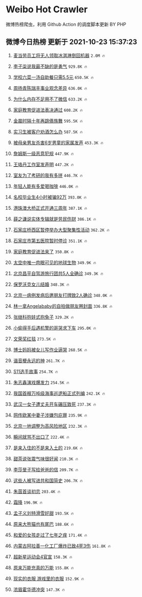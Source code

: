 # Weibo Hot Crawler 



微博热榜爬虫，利用 Github Action 的调度脚本更新 BY PHP 


## 微博今日热榜 更新于 2021-10-23 15:37:23 
1. [麦当劳员工将无人领取冰淇淋倒回机器](https://s.weibo.com/weibo?q=%23%E9%BA%A6%E5%BD%93%E5%8A%B3%E5%91%98%E5%B7%A5%E5%B0%86%E6%97%A0%E4%BA%BA%E9%A2%86%E5%8F%96%E5%86%B0%E6%B7%87%E6%B7%8B%E5%80%92%E5%9B%9E%E6%9C%BA%E5%99%A8%23&Refer=top) `2.0M 🔥` 

1. [李子柒说我最不缺的是勇气](https://s.weibo.com/weibo?q=%23%E6%9D%8E%E5%AD%90%E6%9F%92%E8%AF%B4%E6%88%91%E6%9C%80%E4%B8%8D%E7%BC%BA%E7%9A%84%E6%98%AF%E5%8B%87%E6%B0%94%23&Refer=top) `929.8K 🔥` 

1. [学校六菜一汤自助餐只需5.5元](https://s.weibo.com/weibo?q=%23%E5%AD%A6%E6%A0%A1%E5%85%AD%E8%8F%9C%E4%B8%80%E6%B1%A4%E8%87%AA%E5%8A%A9%E9%A4%90%E5%8F%AA%E9%9C%805.5%E5%85%83%23&Refer=top) `650.5K 🔥` 

1. [周扬青陈瑞丰事业观念差异](https://s.weibo.com/weibo?q=%23%E5%91%A8%E6%89%AC%E9%9D%92%E9%99%88%E7%91%9E%E4%B8%B0%E4%BA%8B%E4%B8%9A%E8%A7%82%E5%BF%B5%E5%B7%AE%E5%BC%82%23&Refer=top) `636.0K 🔥` 

1. [为什么内存不足用不了微信](https://s.weibo.com/weibo?q=%23%E4%B8%BA%E4%BB%80%E4%B9%88%E5%86%85%E5%AD%98%E4%B8%8D%E8%B6%B3%E7%94%A8%E4%B8%8D%E4%BA%86%E5%BE%AE%E4%BF%A1%23&Refer=top) `633.2K 🔥` 

1. [家庭教育促进法表决通过](https://s.weibo.com/weibo?q=%23%E5%AE%B6%E5%BA%AD%E6%95%99%E8%82%B2%E4%BF%83%E8%BF%9B%E6%B3%95%E8%A1%A8%E5%86%B3%E9%80%9A%E8%BF%87%23&Refer=top) `608.2K 🔥` 

1. [金晨时隔十年再跳傣族舞](https://s.weibo.com/weibo?q=%23%E9%87%91%E6%99%A8%E6%97%B6%E9%9A%94%E5%8D%81%E5%B9%B4%E5%86%8D%E8%B7%B3%E5%82%A3%E6%97%8F%E8%88%9E%23&Refer=top) `595.5K 🔥` 

1. [实习生被客户劝酒怎么办](https://s.weibo.com/weibo?q=%23%E5%AE%9E%E4%B9%A0%E7%94%9F%E8%A2%AB%E5%AE%A2%E6%88%B7%E5%8A%9D%E9%85%92%E6%80%8E%E4%B9%88%E5%8A%9E%23&Refer=top) `587.5K 🔥` 

1. [被母亲男友杀害6岁男童的家属发声](https://s.weibo.com/weibo?q=%23%E8%A2%AB%E6%AF%8D%E4%BA%B2%E7%94%B7%E5%8F%8B%E6%9D%80%E5%AE%B36%E5%B2%81%E7%94%B7%E7%AB%A5%E7%9A%84%E5%AE%B6%E5%B1%9E%E5%8F%91%E5%A3%B0%23&Refer=top) `453.3K 🔥` 

1. [詹姆斯一级恶意犯规](https://s.weibo.com/weibo?q=%23%E8%A9%B9%E5%A7%86%E6%96%AF%E4%B8%80%E7%BA%A7%E6%81%B6%E6%84%8F%E7%8A%AF%E8%A7%84%23&Refer=top) `447.9K 🔥` 

1. [王珞丹工作室发声明](https://s.weibo.com/weibo?q=%23%E7%8E%8B%E7%8F%9E%E4%B8%B9%E5%B7%A5%E4%BD%9C%E5%AE%A4%E5%8F%91%E5%A3%B0%E6%98%8E%23&Refer=top) `447.2K 🔥` 

1. [室友为了考研的我有多拼](https://s.weibo.com/weibo?q=%23%E5%AE%A4%E5%8F%8B%E4%B8%BA%E4%BA%86%E8%80%83%E7%A0%94%E7%9A%84%E6%88%91%E6%9C%89%E5%A4%9A%E6%8B%BC%23&Refer=top) `446.7K 🔥` 

1. [年轻人能有多爱喝咖啡](https://s.weibo.com/weibo?q=%23%E5%B9%B4%E8%BD%BB%E4%BA%BA%E8%83%BD%E6%9C%89%E5%A4%9A%E7%88%B1%E5%96%9D%E5%92%96%E5%95%A1%23&Refer=top) `446.0K 🔥` 

1. [名校毕业生4小时被骗92万](https://s.weibo.com/weibo?q=%23%E5%90%8D%E6%A0%A1%E6%AF%95%E4%B8%9A%E7%94%9F4%E5%B0%8F%E6%97%B6%E8%A2%AB%E9%AA%9792%E4%B8%87%23&Refer=top) `393.0K 🔥` 

1. [港珠澳大桥正式开通三周年](https://s.weibo.com/weibo?q=%23%E6%B8%AF%E7%8F%A0%E6%BE%B3%E5%A4%A7%E6%A1%A5%E6%AD%A3%E5%BC%8F%E5%BC%80%E9%80%9A%E4%B8%89%E5%91%A8%E5%B9%B4%23&Refer=top) `387.1K 🔥` 

1. [薛之谦说实体专辑就是劳民伤财](https://s.weibo.com/weibo?q=%23%E8%96%9B%E4%B9%8B%E8%B0%A6%E8%AF%B4%E5%AE%9E%E4%BD%93%E4%B8%93%E8%BE%91%E5%B0%B1%E6%98%AF%E5%8A%B3%E6%B0%91%E4%BC%A4%E8%B4%A2%23&Refer=top) `386.1K 🔥` 

1. [石家庄桥西区暂停举办大型聚集性活动](https://s.weibo.com/weibo?q=%23%E7%9F%B3%E5%AE%B6%E5%BA%84%E6%A1%A5%E8%A5%BF%E5%8C%BA%E6%9A%82%E5%81%9C%E4%B8%BE%E5%8A%9E%E5%A4%A7%E5%9E%8B%E8%81%9A%E9%9B%86%E6%80%A7%E6%B4%BB%E5%8A%A8%23&Refer=top) `362.2K 🔥` 

1. [石家庄市第五医院暂时停诊](https://s.weibo.com/weibo?q=%23%E7%9F%B3%E5%AE%B6%E5%BA%84%E5%B8%82%E7%AC%AC%E4%BA%94%E5%8C%BB%E9%99%A2%E6%9A%82%E6%97%B6%E5%81%9C%E8%AF%8A%23&Refer=top) `351.1K 🔥` 

1. [家庭教育促进法来了](https://s.weibo.com/weibo?q=%23%E5%AE%B6%E5%BA%AD%E6%95%99%E8%82%B2%E4%BF%83%E8%BF%9B%E6%B3%95%E6%9D%A5%E4%BA%86%23&Refer=top) `350.8K 🔥` 

1. [太空中唯一肉眼可见的地球生物](https://s.weibo.com/weibo?q=%23%E5%A4%AA%E7%A9%BA%E4%B8%AD%E5%94%AF%E4%B8%80%E8%82%89%E7%9C%BC%E5%8F%AF%E8%A7%81%E7%9A%84%E5%9C%B0%E7%90%83%E7%94%9F%E7%89%A9%23&Refer=top) `349.9K 🔥` 

1. [北京昌平自驾游旅行团共5人全确诊](https://s.weibo.com/weibo?q=%23%E5%8C%97%E4%BA%AC%E6%98%8C%E5%B9%B3%E8%87%AA%E9%A9%BE%E6%B8%B8%E6%97%85%E8%A1%8C%E5%9B%A2%E5%85%B15%E4%BA%BA%E5%85%A8%E7%A1%AE%E8%AF%8A%23&Refer=top) `349.3K 🔥` 

1. [保罗沃克女儿结婚](https://s.weibo.com/weibo?q=%23%E4%BF%9D%E7%BD%97%E6%B2%83%E5%85%8B%E5%A5%B3%E5%84%BF%E7%BB%93%E5%A9%9A%23&Refer=top) `348.3K 🔥` 

1. [北京一病例发病后邀朋友打牌致2人确诊](https://s.weibo.com/weibo?q=%23%E5%8C%97%E4%BA%AC%E4%B8%80%E7%97%85%E4%BE%8B%E5%8F%91%E7%97%85%E5%90%8E%E9%82%80%E6%9C%8B%E5%8F%8B%E6%89%93%E7%89%8C%E8%87%B42%E4%BA%BA%E7%A1%AE%E8%AF%8A%23&Refer=top) `348.0K 🔥` 

1. [林一拿Angelababy的自拍做朋友圈封面](https://s.weibo.com/weibo?q=%23%E6%9E%97%E4%B8%80%E6%8B%BFAngelababy%E7%9A%84%E8%87%AA%E6%8B%8D%E5%81%9A%E6%9C%8B%E5%8F%8B%E5%9C%88%E5%B0%81%E9%9D%A2%23&Refer=top) `336.8K 🔥` 

1. [张继科抱娃式抱兔子](https://s.weibo.com/weibo?q=%23%E5%BC%A0%E7%BB%A7%E7%A7%91%E6%8A%B1%E5%A8%83%E5%BC%8F%E6%8A%B1%E5%85%94%E5%AD%90%23&Refer=top) `329.2K 🔥` 

1. [小偷得手后遇机警的哥哭求下车](https://s.weibo.com/weibo?q=%23%E5%B0%8F%E5%81%B7%E5%BE%97%E6%89%8B%E5%90%8E%E9%81%87%E6%9C%BA%E8%AD%A6%E7%9A%84%E5%93%A5%E5%93%AD%E6%B1%82%E4%B8%8B%E8%BD%A6%23&Refer=top) `295.0K 🔥` 

1. [文荣奖红毯](https://s.weibo.com/weibo?q=%23%E6%96%87%E8%8D%A3%E5%A5%96%E7%BA%A2%E6%AF%AF%23&Refer=top) `273.5K 🔥` 

1. [博士妈妈被女儿写作业逼哭](https://s.weibo.com/weibo?q=%23%E5%8D%9A%E5%A3%AB%E5%A6%88%E5%A6%88%E8%A2%AB%E5%A5%B3%E5%84%BF%E5%86%99%E4%BD%9C%E4%B8%9A%E9%80%BC%E5%93%AD%23&Refer=top) `268.5K 🔥` 

1. [谐音梗永远的神](https://s.weibo.com/weibo?q=%23%E8%B0%90%E9%9F%B3%E6%A2%97%E6%B0%B8%E8%BF%9C%E7%9A%84%E7%A5%9E%23&Refer=top) `261.7K 🔥` 

1. [S11选手故事](https://s.weibo.com/weibo?q=%23S11%E9%80%89%E6%89%8B%E6%95%85%E4%BA%8B%23&Refer=top) `254.7K 🔥` 

1. [朱志鑫演戏爆发力](https://s.weibo.com/weibo?q=%23%E6%9C%B1%E5%BF%97%E9%91%AB%E6%BC%94%E6%88%8F%E7%88%86%E5%8F%91%E5%8A%9B%23&Refer=top) `254.5K 🔥` 

1. [我国首艘万吨级海事巡逻船正式列编](https://s.weibo.com/weibo?q=%23%E6%88%91%E5%9B%BD%E9%A6%96%E8%89%98%E4%B8%87%E5%90%A8%E7%BA%A7%E6%B5%B7%E4%BA%8B%E5%B7%A1%E9%80%BB%E8%88%B9%E6%AD%A3%E5%BC%8F%E5%88%97%E7%BC%96%23&Refer=top) `242.1K 🔥` 

1. [武汉一女子遭丈夫开车碾压致死](https://s.weibo.com/weibo?q=%23%E6%AD%A6%E6%B1%89%E4%B8%80%E5%A5%B3%E5%AD%90%E9%81%AD%E4%B8%88%E5%A4%AB%E5%BC%80%E8%BD%A6%E7%A2%BE%E5%8E%8B%E8%87%B4%E6%AD%BB%23&Refer=top) `237.3K 🔥` 

1. [网传欧某中妻子涉嫌包庇罪](https://s.weibo.com/weibo?q=%23%E7%BD%91%E4%BC%A0%E6%AC%A7%E6%9F%90%E4%B8%AD%E5%A6%BB%E5%AD%90%E6%B6%89%E5%AB%8C%E5%8C%85%E5%BA%87%E7%BD%AA%23&Refer=top) `235.9K 🔥` 

1. [北京一地调整为高风险地区](https://s.weibo.com/weibo?q=%23%E5%8C%97%E4%BA%AC%E4%B8%80%E5%9C%B0%E8%B0%83%E6%95%B4%E4%B8%BA%E9%AB%98%E9%A3%8E%E9%99%A9%E5%9C%B0%E5%8C%BA%23&Refer=top) `232.3K 🔥` 

1. [瞬间就骂不出口了](https://s.weibo.com/weibo?q=%23%E7%9E%AC%E9%97%B4%E5%B0%B1%E9%AA%82%E4%B8%8D%E5%87%BA%E5%8F%A3%E4%BA%86%23&Refer=top) `222.4K 🔥` 

1. [是来入住的不是来入土的](https://s.weibo.com/weibo?q=%23%E6%98%AF%E6%9D%A5%E5%85%A5%E4%BD%8F%E7%9A%84%E4%B8%8D%E6%98%AF%E6%9D%A5%E5%85%A5%E5%9C%9F%E7%9A%84%23&Refer=top) `219.6K 🔥` 

1. [甜茶说张震气味很好闻](https://s.weibo.com/weibo?q=%23%E7%94%9C%E8%8C%B6%E8%AF%B4%E5%BC%A0%E9%9C%87%E6%B0%94%E5%91%B3%E5%BE%88%E5%A5%BD%E9%97%BB%23&Refer=top) `210.3K 🔥` 

1. [李莎旻子写给爸爸的信](https://s.weibo.com/weibo?q=%23%E6%9D%8E%E8%8E%8E%E6%97%BB%E5%AD%90%E5%86%99%E7%BB%99%E7%88%B8%E7%88%B8%E7%9A%84%E4%BF%A1%23&Refer=top) `209.7K 🔥` 

1. [这些人被写进共和国简史](https://s.weibo.com/weibo?q=%23%E8%BF%99%E4%BA%9B%E4%BA%BA%E8%A2%AB%E5%86%99%E8%BF%9B%E5%85%B1%E5%92%8C%E5%9B%BD%E7%AE%80%E5%8F%B2%23&Refer=top) `206.7K 🔥` 

1. [朱茵首谈初恋](https://s.weibo.com/weibo?q=%23%E6%9C%B1%E8%8C%B5%E9%A6%96%E8%B0%88%E5%88%9D%E6%81%8B%23&Refer=top) `203.4K 🔥` 

1. [霜降](https://s.weibo.com/weibo?q=%23%E9%9C%9C%E9%99%8D%23&Refer=top) `196.9K 🔥` 

1. [孟子义刘特滑雪好甜](https://s.weibo.com/weibo?q=%23%E5%AD%9F%E5%AD%90%E4%B9%89%E5%88%98%E7%89%B9%E6%BB%91%E9%9B%AA%E5%A5%BD%E7%94%9C%23&Refer=top) `193.5K 🔥` 

1. [原来大熊猫也有尾巴](https://s.weibo.com/weibo?q=%23%E5%8E%9F%E6%9D%A5%E5%A4%A7%E7%86%8A%E7%8C%AB%E4%B9%9F%E6%9C%89%E5%B0%BE%E5%B7%B4%23&Refer=top) `188.6K 🔥` 

1. [和爱的女孩走过了七年之痒](https://s.weibo.com/weibo?q=%23%E5%92%8C%E7%88%B1%E7%9A%84%E5%A5%B3%E5%AD%A9%E8%B5%B0%E8%BF%87%E4%BA%86%E4%B8%83%E5%B9%B4%E4%B9%8B%E7%97%92%23&Refer=top) `171.4K 🔥` 

1. [内蒙古阿拉善一化工厂爆炸已致4死3伤](https://s.weibo.com/weibo?q=%23%E5%86%85%E8%92%99%E5%8F%A4%E9%98%BF%E6%8B%89%E5%96%84%E4%B8%80%E5%8C%96%E5%B7%A5%E5%8E%82%E7%88%86%E7%82%B8%E5%B7%B2%E8%87%B44%E6%AD%BB3%E4%BC%A4%23&Refer=top) `161.8K 🔥` 

1. [超新星运动会4官宣](https://s.weibo.com/weibo?q=%23%E8%B6%85%E6%96%B0%E6%98%9F%E8%BF%90%E5%8A%A8%E4%BC%9A4%E5%AE%98%E5%AE%A3%23&Refer=top) `158.3K 🔥` 

1. [原来万能充真的万能](https://s.weibo.com/weibo?q=%23%E5%8E%9F%E6%9D%A5%E4%B8%87%E8%83%BD%E5%85%85%E7%9C%9F%E7%9A%84%E4%B8%87%E8%83%BD%23&Refer=top) `155.8K 🔥` 

1. [现实的衣服 游戏里的衣服](https://s.weibo.com/weibo?q=%E7%8E%B0%E5%AE%9E%E7%9A%84%E8%A1%A3%E6%9C%8D%20%E6%B8%B8%E6%88%8F%E9%87%8C%E7%9A%84%E8%A1%A3%E6%9C%8D&Refer=top) `152.9K 🔥` 

1. [浓眉霍华德冲突](https://s.weibo.com/weibo?q=%23%E6%B5%93%E7%9C%89%E9%9C%8D%E5%8D%8E%E5%BE%B7%E5%86%B2%E7%AA%81%23&Refer=top) `147.3K 🔥` 


